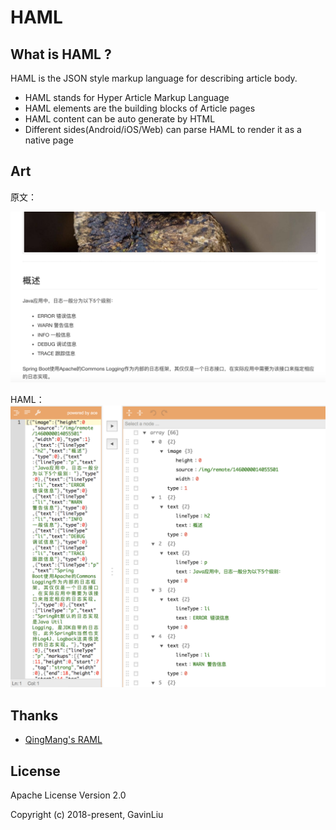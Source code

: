 # HAML

## What is HAML ?

HAML is the JSON style markup language for describing article body.  

* HAML stands for Hyper Article Markup Language
* HAML elements are the building blocks of Article pages
* HAML content can be auto generate by HTML
* Different sides(Android/iOS/Web) can parse HAML to render it as a native page

## Art 

原文：

![](screenshot/s2.png)


HAML：
![](screenshot/s1.png)

## Thanks

* [QingMang's RAML](https://github.com/qingmang-team/docs/blob/master/raml/intro.md)

## License

Apache License Version 2.0  

Copyright (c) 2018-present, GavinLiu